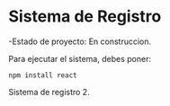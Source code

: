 <h1>Sistema de Registro</h1>

-Estado de proyecto: En construccion.

Para ejecutar el sistema, debes poner:

``` npm install react ```

Sistema de registro 2.
